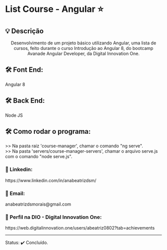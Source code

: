 # List Course - Angular ⭐

<h2>💡 Descrição</h2>
<p align="center">
Desenvolvimento de um projeto básico utilizando Angular, uma lista de cursos, feito durante o curso 
Introdução ao Angular 8, do bootcamp Avanade Angular Developer, da Digital Innovation One. </p>


<h2>🛠️ Font End: </h2>
Angular 8

<h2>🛠️ Back End: </h2>
Node JS

<h2>🛠️ Como rodar o programa: </h2>
>> Na pasta raiz 'course-manager', chamar o comando "ng serve".<br>
>> Na pasta 'servers/course-manager-servers', chamar o arquivo serve.js com o comando "node serve.js".

<h3>🔗 Linkedin: </h3>
https://www.linkedin.com/in/anabeatrizdsm/

<h3>📧 Email:</h3>
anabeatrizdsmorais@gmail.com

<h3>🔗 Perfil na DIO - Digital Innovation One:</h3>
https://web.digitalinnovation.one/users/abeatriz0802?tab=achievements

<hr>

Status: ✔️ Concluído.
